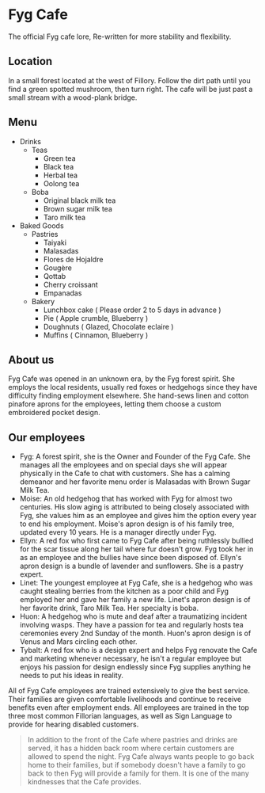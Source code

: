 # Fyg Cafe
The official Fyg cafe lore, Re-written for more stability and flexibility.

<link type="image/svg" rel="shortcut icon" href='data:image/svg+xml,<svg xmlns="http://www.w3.org/2000/svg" viewBox="0 0 100 100"><text y=".9em" font-size="90">🗿</text></svg>'/>

## Location
In a small forest located at the west of Fillory. Follow the dirt path until you find a green spotted mushroom, then turn right. The cafe will be just past a small stream with a wood-plank bridge.

## Menu
 - Drinks
   - Teas
     - Green tea
     - Black tea
     - Herbal tea
     - Oolong tea
   - Boba
     - Original black milk tea
     - Brown sugar milk tea
     - Taro milk tea
 - Baked Goods
   - Pastries
     - Taiyaki
     - Malasadas
     - Flores de Hojaldre
     - Gougère
     - Qottab
     - Cherry croissant
     - Empanadas
   - Bakery
     - Lunchbox cake ( Please order 2 to 5 days in advance )
     - Pie ( Apple crumble, Blueberry )
     - Doughnuts ( Glazed, Chocolate eclaire )
     - Muffins ( Cinnamon, Blueberry )

## About us
Fyg Cafe was opened in an unknown era, by the Fyg forest spirit. She employs the local residents, usually red foxes or hedgehogs since they have difficulty finding employment elsewhere. She hand-sews linen and cotton pinafore aprons for the employees, letting them choose a custom embroidered pocket design.

## Our employees
 - Fyg: A forest spirit, she is the Owner and Founder of the Fyg Cafe. She manages all the employees and on special days she will appear physically in the Cafe to chat with customers. She has a calming demeanor and her favorite menu order is Malasadas with Brown Sugar Milk Tea.
 - Moise: An old hedgehog that has worked with Fyg for almost two centuries. His slow aging is attributed to being closely associated with Fyg, she values him as an employee and gives him the option every year to end his employment. Moise's apron design is of his family tree, updated every 10 years. He is a manager directly under Fyg.
 - Ellyn: A red fox who first came to Fyg Cafe after being ruthlessly bullied for the scar tissue along her tail where fur doesn't grow. Fyg took her in as an employee and the bullies have since been disposed of. Ellyn's apron design is a bundle of lavender and sunflowers. She is a pastry expert.
 - Linet: The youngest employee at Fyg Cafe, she is a hedgehog who was caught stealing berries from the kitchen as a poor child and Fyg employed her and gave her family a new life. Linet's apron design is of her favorite drink, Taro Milk Tea. Her specialty is boba.
 - Huon: A hedgehog who is mute and deaf after a traumatizing incident involving wasps. They have a passion for tea and regularly hosts tea ceremonies every 2nd Sunday of the month. Huon's apron design is of Venus and Mars circling each other.
 - Tybalt: A red fox who is a design expert and helps Fyg renovate the Cafe and marketing whenever necessary, he isn't a regular employee but enjoys his passion for design endlessly since Fyg supplies anything he needs to put his ideas in reality. 

All of Fyg Cafe employees are trained extensively to give the best service. Their families are given comfortable livelihoods and continue to receive benefits even after employment ends. All employees are trained in the top three most common Fillorian languages, as well as Sign Language to provide for hearing disabled customers.

> In addition to the front of the Cafe where pastries and drinks are served, it has a hidden back room where certain customers are allowed to spend the night. Fyg Cafe always wants people to go back home to their families, but if somebody doesn't have a family to go back to then Fyg will provide a family for them. It is one of the many kindnesses that the Cafe provides.
